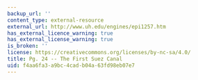 ```yaml
---
backup_url: ''
content_type: external-resource
external_url: http://www.uh.edu/engines/epi1257.htm
has_external_licence_warning: true
has_external_license_warning: true
is_broken: ''
license: https://creativecommons.org/licenses/by-nc-sa/4.0/
title: Pg. 24 -- The First Suez Canal
uid: f4aa6fa3-a9bc-4cad-b04a-63fd98eb07e7
---
```

